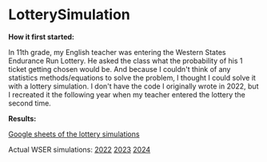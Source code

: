 # LotterySimulation

<b>How it first started: </b>
<p>
  In 11th grade, my English teacher was entering the Western States Endurance Run Lottery. He asked the class what the probability of his 1 ticket getting chosen would be. And because I couldn't think of any statistics methods/equations to solve the problem, I thought I could solve it with a lottery simulation. I don't have the code I originally wrote in 2022, but I recreated it the following year when my teacher entered the lottery the second time.
</p>
<p><b>Results:</b></p>
<p>
  
[Google sheets of the lottery simulations](https://docs.google.com/spreadsheets/d/1GBX95m4VYqz6NsJMMX0xKijTMVQd4r3G/edit?usp=sharing&ouid=104937579217652113613&rtpof=true&sd=true) </br>

Actual WSER simulations: 
[2022](https://www.wser.org/2021/12/02/2022-wser-lottery-numbers/)
[2023](https://www.wser.org/2022/12/02/2023-lottery-statistics/) 
[2024](https://www.wser.org/2023/11/30/2024-lottery-statistics/) 
</p>

